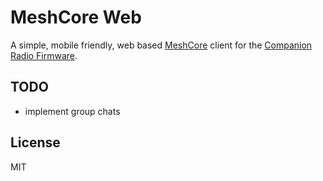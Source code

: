 # MeshCore Web

A simple, mobile friendly, web based [MeshCore](https://github.com/ripplebiz/MeshCore) client for the [Companion Radio Firmware](https://github.com/ripplebiz/MeshCore/blob/main/examples/companion_radio/main.cpp).

## TODO

- implement group chats

## License

MIT
